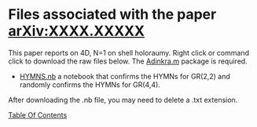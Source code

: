 # Files associated with the paper [arXiv:XXXX.XXXXX](https://arxiv.org/pdf/XXXX.XXXXX.pdf)
This paper reports on 4D, N=1 on shell holoraumy. Right click or command click to download the raw files below. The [Adinkra.m](https://hepthools.github.io/Adinkra/) package is required.


* [HYMNS.nb](https://raw.githubusercontent.com/HEPTHools/Data/master/HYMNs/HYMNS.nb) a notebook that confirms the HYMNs for GR(2,2) and randomly confirms the HYMNs for GR(4,4).

After downloading the .nb file, you may need to delete a .txt extension. 

[Table Of Contents](https://hepthools.github.io/Data/)
